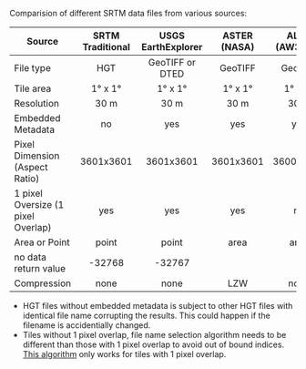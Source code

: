 Comparision of different SRTM data files from various sources:


| Source | SRTM Traditional  | USGS EarthExplorer | ASTER (NASA) | ALOS (AW3D30) | OpenTopography | CGIAR-CSI |
| ----  |:-----:|:-----:|:------:|:-------:|:------:|:----:|
| File type  |  HGT  |  GeoTIFF or DTED  | GeoTIFF | GeoTIFF | GeoTIFF | GeoTIFF |
| Tile area | 1&deg; x 1&deg; |1&deg; x 1&deg; | 1&deg; x 1&deg; | 1&deg; x 1&deg; | any | 5&deg; x 5&deg; |
| Resolution | 30 m | 30 m | 30 m | 30 m | 90 m | 90 m |
| Embedded Metadata | no | yes | yes | yes | yes | yes |
| Pixel Dimension (Aspect Ratio) | 3601x3601 | 3601x3601 | 3601x3601 | 3600x3600 | any | 6000x6000 |
| 1 pixel Oversize (1 pixel Overlap) | yes | yes | yes | no |  | no |
| Area or Point | point | point | area | area | area | area |
| no data return value | -32768 | -32767 | | | 0 | -32768 |
| Compression | none | none | LZW | none | LZW | none |


* HGT files without embedded metadata is subject to other HGT files with identical file name corrupting the results. This could happen if the filename is accidentially changed.
* Tiles without 1 pixel overlap, file name selection algorithm needs to be different than those with 1 pixel overlap to avoid out of bound indices. [This algorithm](/library/tilename.py) only works for tiles with 1 pixel overlap.
